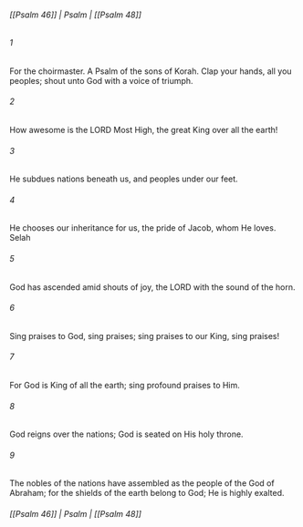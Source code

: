 ###### [[Psalm 46]] | Psalm | [[Psalm 48]]

###### 1
For the choirmaster. A Psalm of the sons of Korah. Clap your hands, all you peoples; shout unto God with a voice of triumph.
###### 2
How awesome is the LORD Most High, the great King over all the earth!
###### 3
He subdues nations beneath us, and peoples under our feet.
###### 4
He chooses our inheritance for us, the pride of Jacob, whom He loves. Selah
###### 5
God has ascended amid shouts of joy, the LORD with the sound of the horn.
###### 6
Sing praises to God, sing praises; sing praises to our King, sing praises!
###### 7
For God is King of all the earth; sing profound praises to Him.
###### 8
God reigns over the nations; God is seated on His holy throne.
###### 9
The nobles of the nations have assembled as the people of the God of Abraham; for the shields of the earth belong to God; He is highly exalted.

###### [[Psalm 46]] | Psalm | [[Psalm 48]]
